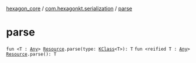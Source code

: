 [hexagon_core](../index.md) / [com.hexagonkt.serialization](index.md) / [parse](./parse.md)

# parse

`fun <T : `[`Any`](https://kotlinlang.org/api/latest/jvm/stdlib/kotlin/-any/index.html)`> `[`Resource`](../com.hexagonkt.helpers/-resource/index.md)`.parse(type: `[`KClass`](https://kotlinlang.org/api/latest/jvm/stdlib/kotlin.reflect/-k-class/index.html)`<T>): T`
`fun <reified T : `[`Any`](https://kotlinlang.org/api/latest/jvm/stdlib/kotlin/-any/index.html)`> `[`Resource`](../com.hexagonkt.helpers/-resource/index.md)`.parse(): T`
